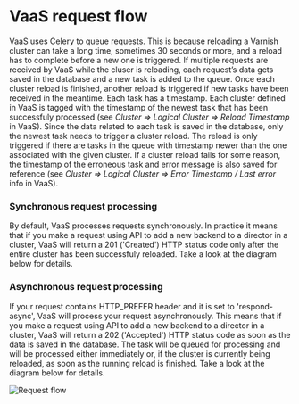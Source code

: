 VaaS request flow
=================
VaaS uses Celery to queue requests. This is because reloading a Varnish cluster can take a long time, sometimes 30 seconds or more, and a reload has to complete before a new one is triggered. If multiple requests are received by VaaS while the cluser is reloading, each request’s data gets saved in the database and a new task is added to the queue. Once each cluster reload is finished, another reload is triggered if new tasks have been received in the meantime. Each task has a timestamp. Each cluster defined in VaaS is tagged with the timestamp of the newest task that has been successfuly processed (see *Cluster => Logical Cluster => Reload Timestamp* in VaaS). Since the data related to each task is saved in the database, only the newest task needs to trigger a cluster reload. The reload is only triggered if there are tasks in the queue with timestamp newer than the one associated with the given cluster. If a cluster reload fails for some reason, the timestamp of the erroneous task and error message is also saved for reference (see *Cluster => Logical Cluster => Error Timestamp / Last error* info in VaaS).

### Synchronous request processing
By default, VaaS processes requests synchronously. In practice it means that if you make a request using API to add a new backend to a director in a cluster, VaaS will return a 201 ('Created') HTTP status code only after the entire cluster has been successfuly reloaded. Take a look at the diagram below for details.

### Asynchronous request processing
If your request contains HTTP_PREFER header and it is set to 'respond-async', VaaS will process your request asynchronously. This means that if you make a request using API to add a new backend to a director in a cluster, VaaS will return a 202 ('Accepted') HTTP status code as soon as the data is saved in the database. The task will be queued for processing and will be processed either immediately or, if the cluster is currently being reloaded, as soon as the running reload is finished. Take a look at the diagram below for details.

![Request flow](img/flow.png)
